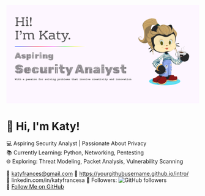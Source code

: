![Header](bannerGithub.png)

# 👋 Hi, I'm Katy!

💻 Aspiring Security Analyst | Passionate About Privacy  
📚 Currently Learning: Python, Networking, Pentesting  
🌐 Exploring: Threat Modeling, Packet Analysis, Vulnerability Scanning


📧 katyfrances@gmail.com 
🔗 https://yourgithubusername.github.io/intro/  
💼 linkedin.com/in/katyfrancesa
👥 Followers: ![GitHub followers](https://img.shields.io/github/followers/yourusername?label=Follow&style=social)  
🔘 [Follow Me on GitHub](https://github.com/katyfrancesa)


<!---
KatyFrancesA/KatyFrancesA is a ✨ special ✨ repository because its `README.md` (this file) appears on your GitHub profile.
You can click the Preview link to take a look at your changes.
--->
